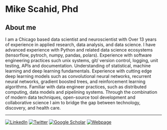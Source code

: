 # Mike Scahid, Phd
## About me
I am a Chicago based data scientist and neuroscientist with Over 13 years of experience in applied research, data analysis, and data science. I have advanced experience with Python and related data science ecosystems (tensorflow, pytroch, numpy, pandas, polars). Experience with software engineering practices such unix systems, git/ version control, logging, unit testing, APIs and documentation. Understanding of statistical, machine learning and deep learning fundamentals. Experience with cutting edge deep learning models such as convolutional neural networks, recurrent neural networks, gradient boosted trees, and reinforcement learning algorithms. Familiar with data engineer practices, such as distributed computing, data models and pipelining systems.  Through the combination of modern data techniques, open-source tool development and collaborative science I aim to bridge the gap between technology, discovery, and health care.
____

[![LinkedIn](https://img.shields.io/badge/Linkedin-0072b1)](https://www.linkedin.com/in/michael-schaid-phd-bb328a41/)
[![Twitter](https://img.shields.io/badge/Twitter-00acee)](https://twitter.com/mike_schaid)
[![Google Scholar](https://img.shields.io/badge/Google%20Scholar-de5246)](https://scholar.google.com/citations?hl=en&user=yxboSJMAAAAJ&view_op=list_works&sortby=pubdate)
[![Webpage](https://img.shields.io/badge/My%20Website-008080)](https://mikeschaidphd.com/)
